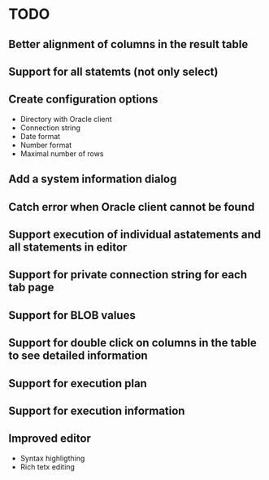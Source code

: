 # TODO

## Better alignment of columns in the result table

## Support for all statemts (not only select)

## Create configuration options
- Directory with Oracle client
- Connection string
- Date format
- Number format
- Maximal number of rows

## Add a system information dialog

## Catch error when Oracle client cannot be found

## Support execution of individual astatements and all statements in editor

## Support for private connection string for each tab page

## Support for BLOB values

## Support for double click on columns in the table to see detailed information

## Support for execution plan

## Support for execution information

## Improved editor
- Syntax highligthing
- Rich tetx editing
